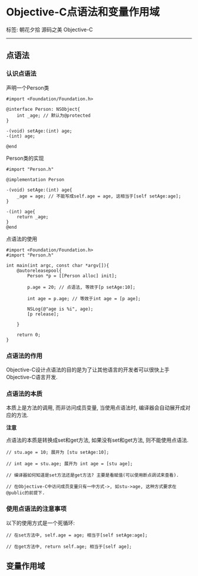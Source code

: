 ﻿# Objective-C点语法和变量作用域

标签: 朝花夕拾 源码之美 Objective-C

---

## 点语法

### 认识点语法

声明一个Person类

``` obc
#import <Foundation/Foundation.h>

@interface Person: NSObject{
    int _age; // 默认为@protected
}

-(void) setAge:(int) age;
-(int) age;

@end

```

Person类的实现

``` obc
#import "Person.h"

@implementation Person

-(void) setAge:(int) age{
    _age = age; // 不能写成self.age = age, 这相当于[self setAge:age];
}

-(int) age{
    return _age;
}
@end
```

点语法的使用

``` obc
#import <Foundation/Foundation.h>
#import "Person.h"

int main(int argc, const char *argv[]){
    @autoreleasepool{
        Person *p = [[Person alloc] init];
        
        p.age = 20; // 点语法, 等效于[p setAge:10];
        
        int age = p.age; // 等效于int age = [p age];
        
        NSLog(@"age is %i", age);
        [p release];
        
    }
    
    return 0;
}
```

### 点语法的作用

Objective-C设计点语法的目的是为了让其他语言的开发者可以很快上手Objective-C语言开发.

### 点语法的本质

本质上是方法的调用, 而非访问成员变量, 当使用点语法时, 编译器会自动展开成对应的方法.

**注意**

> 
点语法的本质是转换成set和get方法, 如果没有set和get方法, 则不能使用点语法.

```obc
// stu.age = 10; 展开为 [stu setAge:10];

// int age = stu.age; 展开为 int age = [stu age];

// 编译器如何知道是set方法还是get方法? 主要是看赋值(可以使用断点调试来查看).

// 在Objective-C中访问成员变量只有一中方式->, 如stu->age, 这种方式要求在@public的前提下.

```

### 使用点语法的注意事项

以下的使用方式是一个死循环:

```obc
// 在set方法中, self.age = age; 相当于[self setAge:age];

// 在get方法中, return self.age; 相当于[self age];

```

## 变量作用域




